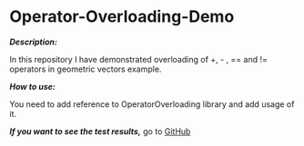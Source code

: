 # Operator-Overloading-Demo

***Description:***

In this repository I have demonstrated overloading of  +, - , == and != operators in geometric vectors example.

***How to use:***

You need to add reference to OperatorOverloading library and add usage of it.

***If you want to see the test results,*** go to [GitHub](https://github.com/TsovinarGh/OperatorOverloadingDemo/blob/master/OperatorOverloading/ConsoleTest/Program.cs)

